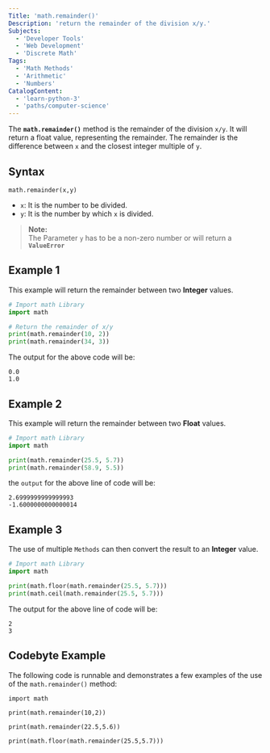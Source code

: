```yaml
---
Title: 'math.remainder()'
Description: 'return the remainder of the division x/y.'
Subjects: 
  - 'Developer Tools'
  - 'Web Development'
  - 'Discrete Math'
Tags:
  - 'Math Methods'
  - 'Arithmetic'
  - 'Numbers'
CatalogContent:
  - 'learn-python-3'
  - 'paths/computer-science'
---
```


The **`math.remainder()`** method is the remainder of the division `x/y`. It will return a float value, representing the remainder. The remainder is the difference between `x` and the closest integer multiple of `y`.

## Syntax

```pseudo
math.remainder(x,y)
```

  - `x`: It is the number to be divided.
  - `y`: It is the number by which `x` is divided.

>**Note:** <br>
>The Parameter `y` has to be a non-zero number or will return a **`ValueError`**

## Example 1

This example will return the remainder between two **Integer** values.

```python
# Import math Library
import math

# Return the remainder of x/y
print(math.remainder(10, 2))
print(math.remainder(34, 3))
```

The output for the above code will be:

```shell
0.0
1.0
```

## Example 2

This example will return the remainder between two **Float** values.

```python
# Import math Library
import math

print(math.remainder(25.5, 5.7))
print(math.remainder(58.9, 5.5))
```

the `output` for the above line of code will be:

```shell
2.6999999999999993
-1.6000000000000014
```

## Example 3

The use of multiple `Methods` can then convert the result to an **Integer** value.

```python
# Import math Library
import math

print(math.floor(math.remainder(25.5, 5.7)))
print(math.ceil(math.remainder(25.5, 5.7)))
```

The output for the above line of code will be:

```shell 
2
3
```

## Codebyte Example

The following code is runnable and demonstrates a few examples of the use of the `math.remainder()` method:

```codebyte/python
import math

print(math.remainder(10,2))

print(math.remainder(22.5,5.6))

print(math.floor(math.remainder(25.5,5.7)))
```